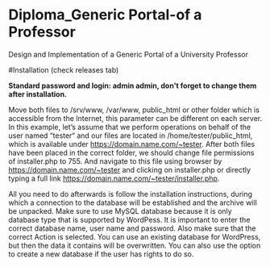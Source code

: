 # Diploma_Generic Portal-of a Professor
 Design and Implementation of a Generic Portal of a University Professor
 
 

 
 
 #Installation (check releases tab)
 
**Standard password and login: admin admin, don't forget to change them after installation.**
 
Move both files to /srv/www, /var/www, public_html or other folder which
is accessible from the Internet, this parameter can be different on each server. In this
example, let’s assume that we perform operations on behalf of the user named “tester“
and our files are located in /home/tester/public_html, which is available under
https://domain.name.com/~tester. After both files have been placed in the correct
folder, we should change file permissions of installer.php to 755. And navigate to this file
using browser by https://domain.name.com/~tester and clicking on installer.php or
directly typing a full link https://domain.name.com/~tester/installer.php.

All you need to do afterwards is follow the installation instructions, during which a
connection to the database will be established and the archive will be unpacked. Make sure to
use MySQL database because it is only database type that is supported by WordPess.
It is important to enter the correct database name, user name and password. Also make sure
that the correct Action is selected. You can use an existing database for WordPress, but
then the data it contains will be overwritten. You can also use the option to create a new database
if the user has rights to do so.
